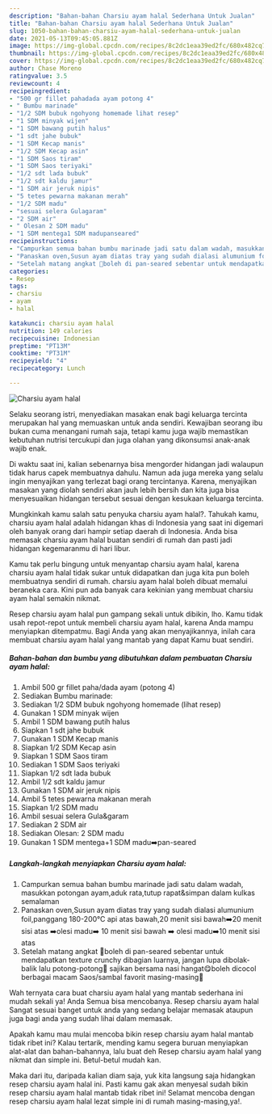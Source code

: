 ```yaml
---
description: "Bahan-bahan Charsiu ayam halal Sederhana Untuk Jualan"
title: "Bahan-bahan Charsiu ayam halal Sederhana Untuk Jualan"
slug: 1050-bahan-bahan-charsiu-ayam-halal-sederhana-untuk-jualan
date: 2021-05-13T09:45:05.881Z
image: https://img-global.cpcdn.com/recipes/8c2dc1eaa39ed2fc/680x482cq70/charsiu-ayam-halal-foto-resep-utama.jpg
thumbnail: https://img-global.cpcdn.com/recipes/8c2dc1eaa39ed2fc/680x482cq70/charsiu-ayam-halal-foto-resep-utama.jpg
cover: https://img-global.cpcdn.com/recipes/8c2dc1eaa39ed2fc/680x482cq70/charsiu-ayam-halal-foto-resep-utama.jpg
author: Chase Moreno
ratingvalue: 3.5
reviewcount: 4
recipeingredient:
- "500 gr fillet pahadada ayam potong 4"
- " Bumbu marinade"
- "1/2 SDM bubuk ngohyong homemade lihat resep"
- "1 SDM minyak wijen"
- "1 SDM bawang putih halus"
- "1 sdt jahe bubuk"
- "1 SDM Kecap manis"
- "1/2 SDM Kecap asin"
- "1 SDM Saos tiram"
- "1 SDM Saos teriyaki"
- "1/2 sdt lada bubuk"
- "1/2 sdt kaldu jamur"
- "1 SDM air jeruk nipis"
- "5 tetes pewarna makanan merah"
- "1/2 SDM madu"
- "sesuai selera Gulagaram"
- "2 SDM air"
- " Olesan 2 SDM madu"
- "1 SDM mentega1 SDM madupanseared"
recipeinstructions:
- "Campurkan semua bahan bumbu marinade jadi satu dalam wadah, masukkan potongan ayam,aduk rata,tutup rapat&amp;simpan dalam kulkas semalaman"
- "Panaskan oven,Susun ayam diatas tray yang sudah dialasi alumunium foil,panggang 180-200°C api atas bawah,20 menit sisi bawah➡️20 menit sisi atas ➡️olesi madu➡️ 10 menit sisi bawah ➡️ olesi madu➡️10 menit sisi atas"
- "Setelah matang angkat 📛boleh di pan-seared sebentar untuk mendapatkan texture crunchy dibagian luarnya, jangan lupa dibolak-balik lalu potong-potong📛 sajikan bersama nasi hangat😋boleh dicocol berbagai macam Saos/sambal favorit masing-masing🥰"
categories:
- Resep
tags:
- charsiu
- ayam
- halal

katakunci: charsiu ayam halal 
nutrition: 149 calories
recipecuisine: Indonesian
preptime: "PT13M"
cooktime: "PT31M"
recipeyield: "4"
recipecategory: Lunch

---
```



![Charsiu ayam halal](https://img-global.cpcdn.com/recipes/8c2dc1eaa39ed2fc/680x482cq70/charsiu-ayam-halal-foto-resep-utama.jpg)

Selaku seorang istri, menyediakan masakan enak bagi keluarga tercinta merupakan hal yang memuaskan untuk anda sendiri. Kewajiban seorang ibu bukan cuma menangani rumah saja, tetapi kamu juga wajib memastikan kebutuhan nutrisi tercukupi dan juga olahan yang dikonsumsi anak-anak wajib enak.

Di waktu  saat ini, kalian sebenarnya bisa mengorder hidangan jadi walaupun tidak harus capek membuatnya dahulu. Namun ada juga mereka yang selalu ingin menyajikan yang terlezat bagi orang tercintanya. Karena, menyajikan masakan yang diolah sendiri akan jauh lebih bersih dan kita juga bisa menyesuaikan hidangan tersebut sesuai dengan kesukaan keluarga tercinta. 



Mungkinkah kamu salah satu penyuka charsiu ayam halal?. Tahukah kamu, charsiu ayam halal adalah hidangan khas di Indonesia yang saat ini digemari oleh banyak orang dari hampir setiap daerah di Indonesia. Anda bisa memasak charsiu ayam halal buatan sendiri di rumah dan pasti jadi hidangan kegemaranmu di hari libur.

Kamu tak perlu bingung untuk menyantap charsiu ayam halal, karena charsiu ayam halal tidak sukar untuk didapatkan dan juga kita pun boleh membuatnya sendiri di rumah. charsiu ayam halal boleh dibuat memalui beraneka cara. Kini pun ada banyak cara kekinian yang membuat charsiu ayam halal semakin nikmat.

Resep charsiu ayam halal pun gampang sekali untuk dibikin, lho. Kamu tidak usah repot-repot untuk membeli charsiu ayam halal, karena Anda mampu menyiapkan ditempatmu. Bagi Anda yang akan menyajikannya, inilah cara membuat charsiu ayam halal yang mantab yang dapat Kamu buat sendiri.

<!--inarticleads1-->

##### Bahan-bahan dan bumbu yang dibutuhkan dalam pembuatan Charsiu ayam halal:

1. Ambil 500 gr fillet paha/dada ayam (potong 4)
1. Sediakan  Bumbu marinade:
1. Sediakan 1/2 SDM bubuk ngohyong homemade (lihat resep)
1. Gunakan 1 SDM minyak wijen
1. Ambil 1 SDM bawang putih halus
1. Siapkan 1 sdt jahe bubuk
1. Gunakan 1 SDM Kecap manis
1. Siapkan 1/2 SDM Kecap asin
1. Siapkan 1 SDM Saos tiram
1. Sediakan 1 SDM Saos teriyaki
1. Siapkan 1/2 sdt lada bubuk
1. Ambil 1/2 sdt kaldu jamur
1. Gunakan 1 SDM air jeruk nipis
1. Ambil 5 tetes pewarna makanan merah
1. Siapkan 1/2 SDM madu
1. Ambil sesuai selera Gula&amp;garam
1. Sediakan 2 SDM air
1. Sediakan  Olesan: 2 SDM madu
1. Gunakan 1 SDM mentega+1 SDM madu➡️pan-seared




<!--inarticleads2-->

##### Langkah-langkah menyiapkan Charsiu ayam halal:

1. Campurkan semua bahan bumbu marinade jadi satu dalam wadah, masukkan potongan ayam,aduk rata,tutup rapat&amp;simpan dalam kulkas semalaman
1. Panaskan oven,Susun ayam diatas tray yang sudah dialasi alumunium foil,panggang 180-200°C api atas bawah,20 menit sisi bawah➡️20 menit sisi atas ➡️olesi madu➡️ 10 menit sisi bawah ➡️ olesi madu➡️10 menit sisi atas
1. Setelah matang angkat 📛boleh di pan-seared sebentar untuk mendapatkan texture crunchy dibagian luarnya, jangan lupa dibolak-balik lalu potong-potong📛 sajikan bersama nasi hangat😋boleh dicocol berbagai macam Saos/sambal favorit masing-masing🥰




Wah ternyata cara buat charsiu ayam halal yang mantab sederhana ini mudah sekali ya! Anda Semua bisa mencobanya. Resep charsiu ayam halal Sangat sesuai banget untuk anda yang sedang belajar memasak ataupun juga bagi anda yang sudah lihai dalam memasak.

Apakah kamu mau mulai mencoba bikin resep charsiu ayam halal mantab tidak ribet ini? Kalau tertarik, mending kamu segera buruan menyiapkan alat-alat dan bahan-bahannya, lalu buat deh Resep charsiu ayam halal yang nikmat dan simple ini. Betul-betul mudah kan. 

Maka dari itu, daripada kalian diam saja, yuk kita langsung saja hidangkan resep charsiu ayam halal ini. Pasti kamu gak akan menyesal sudah bikin resep charsiu ayam halal mantab tidak ribet ini! Selamat mencoba dengan resep charsiu ayam halal lezat simple ini di rumah masing-masing,ya!.

